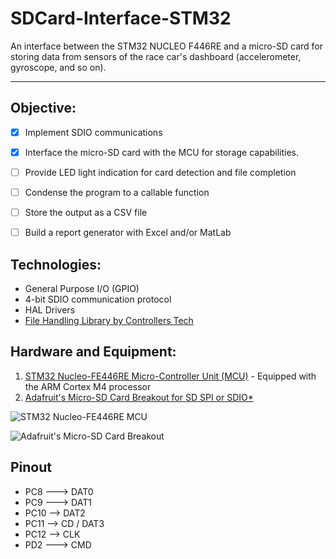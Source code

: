 # SDCard-Interface-STM32
An interface between the STM32 NUCLEO F446RE and a micro-SD card for storing data from sensors of the race car's dashboard (accelerometer, gyroscope, and so on).
***
## Objective:
- [x] Implement SDIO communications
- [x] Interface the micro-SD card with the MCU for storage capabilities.
- [ ] Provide LED light indication for card detection and file completion
- [ ] Condense the program to a callable function
- [ ] Store the output as a CSV file
- [ ] Build a report generator with Excel and/or MatLab


## Technologies:
* General Purpose I/O (GPIO)
* 4-bit SDIO communication protocol
* HAL Drivers
* [File Handling Library by Controllers Tech](https://controllerstech.com/interface-sd-card-with-sdio-in-stm32/)

## Hardware and Equipment:

1. [STM32 Nucleo-FE446RE Micro-Controller Unit (MCU)](https://www.st.com/en/evaluation-tools/nucleo-f446re.html) - Equipped with the ARM Cortex M4 processor
2. [Adafruit's Micro-SD Card Breakout for SD SPI or SDIO*](https://www.adafruit.com/product/4682)

![STM32 Nucleo-FE446RE MCU](https://www.st.com/bin/ecommerce/api/image.PF262063.en.feature-description-include-personalized-no-cpn-medium.jpg)

![Adafruit's Micro-SD Card Breakout](https://cdn-learn.adafruit.com/guides/images/000/003/056/medium640/4682-04.jpg)

## Pinout
* PC8 ---> DAT0
* PC9 ---> DAT1
* PC10 --> DAT2
* PC11 --> CD / DAT3
* PC12 --> CLK
* PD2 ---> CMD
